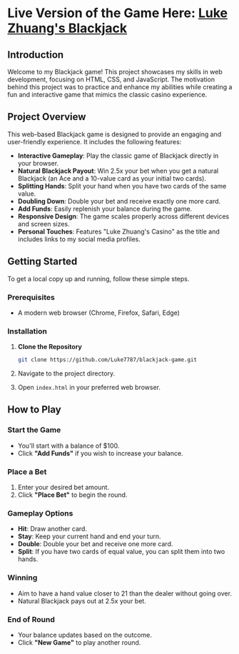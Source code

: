 # Live Version of the Game Here: [Luke Zhuang's Blackjack](https://luke7787.github.io/Blackjack/)

## Introduction

Welcome to my Blackjack game! This project showcases my skills in web development, focusing on HTML, CSS, and JavaScript. The motivation behind this project was to practice and enhance my abilities while creating a fun and interactive game that mimics the classic casino experience.

## Project Overview

This web-based Blackjack game is designed to provide an engaging and user-friendly experience. It includes the following features:

- **Interactive Gameplay**: Play the classic game of Blackjack directly in your browser.
- **Natural Blackjack Payout**: Win 2.5x your bet when you get a natural Blackjack (an Ace and a 10-value card as your initial two cards).
- **Splitting Hands**: Split your hand when you have two cards of the same value.
- **Doubling Down**: Double your bet and receive exactly one more card.
- **Add Funds**: Easily replenish your balance during the game.
- **Responsive Design**: The game scales properly across different devices and screen sizes.
- **Personal Touches**: Features "Luke Zhuang's Casino" as the title and includes links to my social media profiles.

## Getting Started

To get a local copy up and running, follow these simple steps.

### Prerequisites

- A modern web browser (Chrome, Firefox, Safari, Edge)

### Installation

1. **Clone the Repository**
   ```bash
   git clone https://github.com/Luke7787/blackjack-game.git

2. Navigate to the project directory.

3. Open `index.html` in your preferred web browser.

## How to Play

### Start the Game
- You'll start with a balance of $100.
- Click **"Add Funds"** if you wish to increase your balance.

### Place a Bet
1. Enter your desired bet amount.
2. Click **"Place Bet"** to begin the round.

### Gameplay Options
- **Hit**: Draw another card.
- **Stay**: Keep your current hand and end your turn.
- **Double**: Double your bet and receive one more card.
- **Split**: If you have two cards of equal value, you can split them into two hands.

### Winning
- Aim to have a hand value closer to 21 than the dealer without going over.
- Natural Blackjack pays out at 2.5x your bet.

### End of Round
- Your balance updates based on the outcome.
- Click **"New Game"** to play another round.
